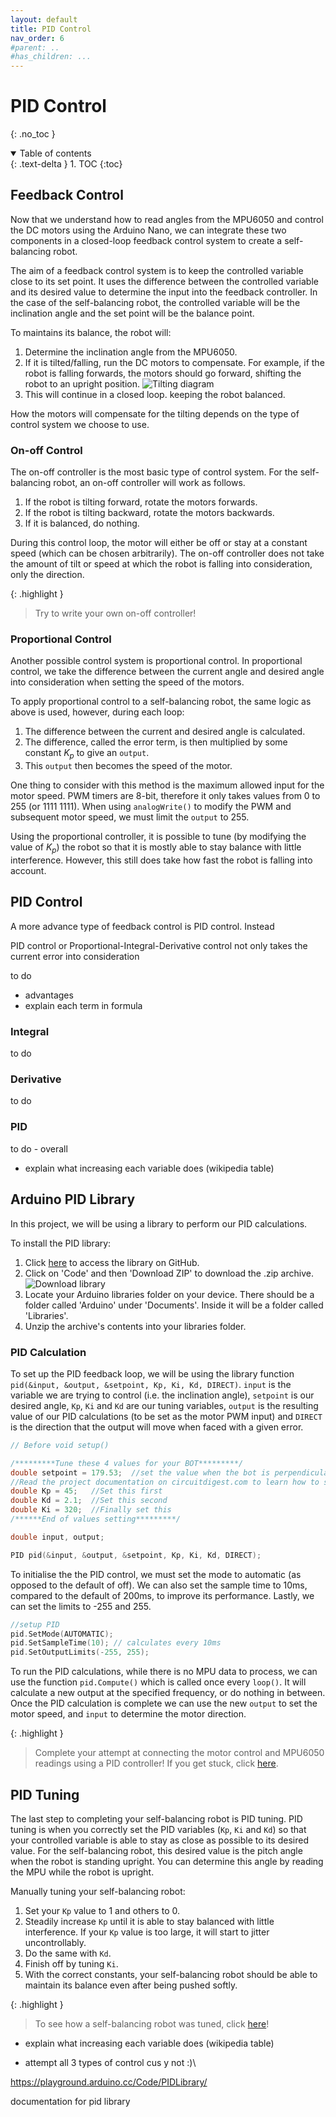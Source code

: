 ```yaml
---
layout: default
title: PID Control
nav_order: 6
#parent: ..
#has_children: ...
---
```


# PID Control
{: .no_toc }

<details open markdown="block">
  <summary>
    Table of contents
  </summary>
  {: .text-delta }
1. TOC
{:toc}
</details>

## Feedback Control
Now that we understand how to read angles from the MPU6050 and control the DC motors using the Arduino Nano, we can integrate these two components in a closed-loop feedback control system to create a self-balancing robot.

The aim of a feedback control system is to keep the controlled variable close to its set point. It uses the difference between the controlled variable and its desired value to determine the input into the feedback controller. In the case of the self-balancing robot, the controlled variable will be the inclination angle and the set point will be the balance point. 

To maintains its balance, the robot will:
1. Determine the inclination angle from the MPU6050.
2. If it is tilted/falling, run the DC motors to compensate. For example, if the robot is falling forwards, the motors should go forward, shifting the robot to an upright position.
![Tilting diagram](http://127.0.0.1:4000/assets/PID_control/tilting_diagram.png)
3. This will continue in a closed loop. keeping the robot balanced.

How the motors will compensate for the tilting depends on the type of control system we choose to use.

### On-off Control
The on-off controller is the most basic type of control system. For the self-balancing robot, an on-off controller will work as follows.

1. If the robot is tilting forward, rotate the motors forwards.
2. If the robot is tilting backward, rotate the motors backwards.
3. If it is balanced, do nothing.

During this control loop, the motor will either be off or stay at a constant speed (which can be chosen arbitrarily). The on-off controller does not take the amount of tilt or speed at which the robot is falling into consideration, only the direction.

{: .highlight }
> Try to write your own on-off controller!


### Proportional Control
Another possible control system is proportional control. In proportional control, we take the difference between the current angle and desired angle into consideration when setting the speed of the motors. 

To apply proportional control to a self-balancing robot, the same logic as above is used, however, during each loop: 
1. The difference between the current and desired angle is calculated.
2. The difference, called the error term, is then multiplied by some constant $K_p$ to give an `output`.
3. This `output` then becomes the speed of the motor.

One thing to consider with this method is the maximum allowed input for the motor speed. PWM timers are 8-bit, therefore it only takes values from 0 to 255 (or 1111 1111). When using `analogWrite()` to modify the PWM and subsequent motor speed, we must limit the `output` to 255.

Using the proportional controller, it is possible to tune (by modifying the value of $K_p$) the robot so that it is mostly able to stay balance with little interference. However, this still does take how fast the robot is falling into account.

## PID Control
A more advance type of feedback control is PID control. Instead



PID control or Proportional-Integral-Derivative control not only takes the current error into consideration 


to do
- advantages
- explain each term in formula

### Integral
to do 

### Derivative 
to do 

### PID
to do - overall

- explain what increasing each variable does (wikipedia table)



## Arduino PID Library
In this project, we will be using a library to perform our PID calculations.

To install the PID library:
1. Click <a href="https://github.com/br3ttb/Arduino-PID-Library" and target="_blank">here</a> to access the library on GitHub.
2. Click on 'Code' and then 'Download ZIP' to download the .zip archive.
![Download library](http://127.0.0.1:4000/assets/PID_control/pid_library_1.png)
3. Locate your Arduino libraries folder on your device. There should be a folder called 'Arduino' under 'Documents'. Inside it will be a folder called 'Libraries'.
4. Unzip the archive's contents into your libraries folder.

### PID Calculation
To set up the PID feedback loop, we will be using the library function `pid(&input, &output, &setpoint, Kp, Ki, Kd, DIRECT)`. `input` is the variable we are trying to control (i.e. the inclination angle), `setpoint` is our desired angle, `Kp`, `Ki` and `Kd` are our tuning variables, `output` is the resulting value of our PID calculations (to be set as the motor PWM input) and `DIRECT` is the direction that the output will move when faced with a given error.

```c++
// Before void setup()

/*********Tune these 4 values for your BOT*********/
double setpoint = 179.53;  //set the value when the bot is perpendicular to ground using serial monitor.
//Read the project documentation on circuitdigest.com to learn how to set these values
double Kp = 45;   //Set this first
double Kd = 2.1;  //Set this second 
double Ki = 320;  //Finally set this
/******End of values setting*********/

double input, output;

PID pid(&input, &output, &setpoint, Kp, Ki, Kd, DIRECT);
```

To initialise the the PID control, we must set the mode to automatic (as opposed to the default of off). We can also set the sample time to 10ms, compared to the default of 200ms, to improve its performance. Lastly, we can set the limits to -255 and 255.

```c++
//setup PID
pid.SetMode(AUTOMATIC);
pid.SetSampleTime(10); // calculates every 10ms
pid.SetOutputLimits(-255, 255);
```

To run the PID calculations, while there is no MPU data to process, we can use the function `pid.Compute()` which is called once every `loop()`. It will calculate a new output at the specified frequency, or do nothing in between. Once the PID calculation is complete we can use the new `output` to set the motor speed, and `input` to determine the motor direction.

{: .highlight }
> Complete your attempt at connecting the motor control and MPU6050 readings using a PID controller! If you get stuck, click <a href="https://lastminuteengineers.com/mpu6050-accel-gyro-arduino-tutorial/" target="_blank">here</a>.

<!-- change link once code is on github -->

## PID Tuning
The last step to completing your self-balancing robot is PID tuning. PID tuning is when you correctly set the PID variables (`Kp`, `Ki` and `Kd`) so that your controlled variable is able to stay as close as possible to its desired value. For the self-balancing robot, this desired value is the pitch angle when the robot is standing upright. You can determine this angle by reading the MPU while the robot is upright.

Manually tuning your self-balancing robot:
1. Set your `Kp` value to 1 and others to 0.
2. Steadily increase `Kp` until it is able to stay balanced with little interference. If your `Kp` value is too large, it will start to jitter uncontrollably.
3. Do the same with `Kd`.
4. Finish off by tuning `Ki`.
5. With the correct constants, your self-balancing robot should be able to maintain its balance even after being pushed softly.

{: .highlight }
> To see how a self-balancing robot was tuned, click <a href="https://www.youtube.com/watch?v=cjSw7sc2JKk&t=2s&ab_channel=CircuitDigest
" target="_blank">here</a>!

<!-- Embed the youtube video if possible -->

- explain what increasing each variable does (wikipedia table)


- attempt all 3 types of control cus y not :)\



https://playground.arduino.cc/Code/PIDLibrary/ 

documentation for pid library